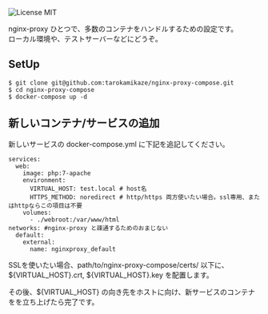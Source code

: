 ![License MIT](https://img.shields.io/badge/license-MIT-blue.svg)

nginx-proxy ひとつで、多数のコンテナをハンドルするための設定です。  
ローカル環境や、テストサーバーなどにどうぞ。

## SetUp

```
$ git clone git@github.com:tarokamikaze/nginx-proxy-compose.git
$ cd nginx-proxy-compose
$ docker-compose up -d
```

## 新しいコンテナ/サービスの追加

新しいサービスの docker-compose.yml に下記を追記してください。

```
services:
  web:
    image: php:7-apache
    environment:
      VIRTUAL_HOST: test.local # host名
      HTTPS_METHOD: noredirect # http/https 両方使いたい場合。ssl専用、またはhttpならこの項目は不要
    volumes:
      - ./webroot:/var/www/html
networks: #nginx-proxy と疎通するためのおまじない
  default:
    external:
      name: nginxproxy_default
```

SSLを使いたい場合、path/to/nginx-proxy-compose/certs/ 以下に、${VIRTUAL_HOST}.crt, ${VIRTUAL_HOST}.key を配置します。  

その後、${VIRTUAL_HOST} の向き先をホストに向け、新サービスのコンテナをを立ち上げたら完了です。
